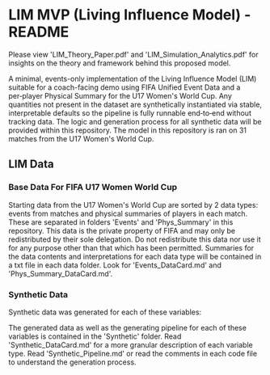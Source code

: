 # LIM MVP (Living Influence Model) - README
Please view 'LIM_Theory_Paper.pdf' and 'LIM_Simulation_Analytics.pdf' for insights on the theory and framework behind this proposed model.

A minimal, events-only implementation of the Living Influence Model (LIM) suitable for a coach-facing demo using FIFA Unified Event Data and a per‑player Physical Summary for the U17 Women's World Cup. Any quantities not present in the dataset are synthetically instantiated via stable, interpretable defaults so the pipeline is fully runnable end‑to‑end without tracking data. The logic and generation process for all synthetic data will be provided within this repository. The model in this repository is ran on 31 matches from the U17 Women's World Cup. 

## LIM Data
### Base Data For FIFA U17 Women World Cup

Starting data from the U17 Women's World Cup are sorted by 2 data types: events from matches and physical summaries of players in each match. These are separated in folders 'Events' and 'Phys_Summary' in this repository. This data is the private property of FIFA and may only be redistributed by their sole delegation. Do not redistribute this data nor use it for any purpose other than that which has been permitted. 
Summaries for the data contents and interpretations for each data type will be contained in a txt file in each data folder. Look for 'Events_DataCard.md' and 'Phys_Summary_DataCard.md'.

### Synthetic Data

Synthetic data was generated for each of these variables:

The generated data as well as the generating pipeline for each of these variables is contained in the 'Synthetic' folder. Read 'Synthetic_DataCard.md' for a more granular description of each variable type. Read 'Synthetic_Pipeline.md' or read the comments in each code file to understand the generation process.

    
